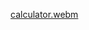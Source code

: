 [calculator.webm](https://github.com/jeesmariyatony123/calculator/assets/153613522/167f6c9d-0da8-4d29-a578-6d27f24d0e17)
